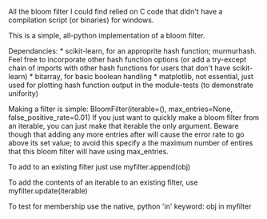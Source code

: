 All the bloom filter I could find relied on C code that didn't have a compilation script (or binaries) for windows.

This is a simple, all-python implementation of a bloom filter.

Dependancies:
	* scikit-learn, for an approprite hash function; murmurhash. Feel free to incorporate other hash function options (or add a try-except chain of imports with other hash functions for users that don't have scikit-learn)
	* bitarray, for basic boolean handling
	* matplotlib, not essential, just used for plotting hash function output in the module-tests (to demonstrate unifority)
	
Making a filter is simple:
	BloomFilter(iterable=(), max_entries=None, false_positive_rate=0.01)
	If you just want to quickly make a bloom filter from an iterable, you can just make that iterable the only argument. Beware though that adding any more entries after will cause the error rate to go above its set value; to avoid this specify a the maximum number of entires that this bloom filter will have using max_entries.

To add to an existing filter just use myfilter.append(obj)

To add the contents of an iterable to an existing filter, use myfilter.update(iterable)

To test for membership use the native, python 'in' keyword:
	obj in myfilter